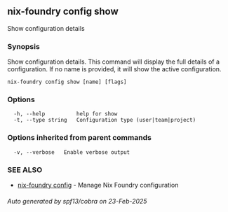 ## nix-foundry config show

Show configuration details

### Synopsis

Show configuration details.
This command will display the full details of a configuration.
If no name is provided, it will show the active configuration.

```
nix-foundry config show [name] [flags]
```

### Options

```
  -h, --help          help for show
  -t, --type string   Configuration type (user|team|project)
```

### Options inherited from parent commands

```
  -v, --verbose   Enable verbose output
```

### SEE ALSO

* [nix-foundry config](nix-foundry_config.md)	 - Manage Nix Foundry configuration

###### Auto generated by spf13/cobra on 23-Feb-2025
